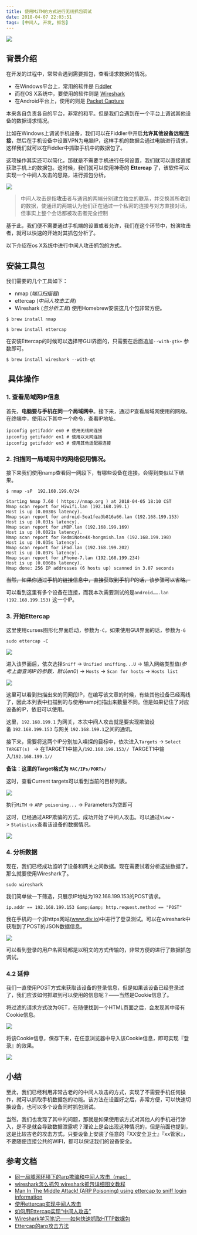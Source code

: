 ```yaml
---
title: 使用MiTM的方式进行无线抓包调试
date: 2018-04-07 22:03:51
tags: [中间人, 开发, 抓包]
---
```


[![](https://cdn.zhshy.me/img/20180405173639.png)](https://cdn.zhshy.me/img/20180405173639.png)

## 背景介绍

在开发的过程中，常常会遇到需要抓包，查看请求数据的情况。

*   在Windows平台上，常用的软件是 [<u>Fiddler</u>](https://www.telerik.com/fiddler)
*   而在OS X系统中，要使用的软件则是 [<u>Wireshark</u>](https://www.wireshark.org/)
*   在Android平台上，使用的则是 [<u>Packet Capture</u>](https://play.google.com/store/apps/details?id=app.greyshirts.sslcapture)

本来各自负责各自的平台，非常的和平。但是我们会遇到在一个平台上调试其他设备的数据请求情况。
<!--more-->

比如在Windows上调试手机设备，我们可以在Fiddler中开启**允许其他设备远程连接**，然后在手机设备中设置VPN为电脑IP，这样手机的数据会通过电脑进行请求，这样我们就可以在Fiddler中抓取手机中的数据包了。

这项操作其实还可以简化，那就是不需要手机进行任何设置，我们就可以直接直接获取手机上的数据包。这时候，我们就可以使用神奇的 **Ettercap** 了，该软件可以实现一个中间人攻击的思路，进行抓包分析。

![](https://cdn.zhshy.me/img/mitmblogeng-1.png)

> 中间人攻击是指**攻击**者与通讯的两端分别建立独立的联系，并交换其所收到的数据，使通讯的两端认为他们正在通过一个私密的连接与对方直接对话，但事实上整个会话都被攻击者完全控制

基于此，我们便不需要通过手机端的设置或者允许，我们在这个环节中，扮演攻击者，就可以快速的开始对其抓包分析了。

以下介绍在os X系统中进行中间人攻击抓包的方式。

## 安装工具包

我们需要的几个工具如下：

*   nmap (_端口扫描器_)
*   ettercap (_中间人攻击工具_)
*   Wireshark (_包分析工具_)
使用Homebrew安装这几个包非常方便。
```
$ brew install nmap
```
```
$ brew install ettercap
```

在安装Ettercap的时候可以选择带GUI界面的，只需要在后面追加`--with-gtk+` 参数即可。

```
$ brew install wireshark --with-qt
```

##  具体操作

### 1. 查看局域网IP信息

首先，**电脑要与手机在同一个局域网中**。接下来，通过IP查看局域网使用的网段。在终端中，使用以下其中一个命令，查看IP地址。

```
ipconfig getifaddr en0 # 使用无线网连接
ipconfig getifaddr en1 # 使用以太网连接
ipconfig getifaddr en3 # 使用其他适配器连接
```

### 2. 扫描同一局域网中的网络使用情况。

接下来我们使用namp查看同一网段下，有哪些设备在连接。会得到类似以下结果。

```
$ nmap -sP  192.168.199.0/24

Starting Nmap 7.60 ( https://nmap.org ) at 2018-04-05 18:10 CST
Nmap scan report for Hiwifi.lan (192.168.199.1)
Host is up (0.0030s latency).
Nmap scan report for android-5ea1fea3b816a66.lan (192.168.199.153)
Host is up (0.031s latency).
Nmap scan report for zMBP.lan (192.168.199.169)
Host is up (0.0021s latency).
Nmap scan report for RedmiNote4X-hongmish.lan (192.168.199.198)
Host is up (0.035s latency).
Nmap scan report for iPad.lan (192.168.199.202)
Host is up (0.037s latency).
Nmap scan report for iPhone-7.lan (192.168.199.234)
Host is up (0.0068s latency).
Nmap done: 256 IP addresses (6 hosts up) scanned in 3.07 seconds

```
<del>当然，如果你通过手机的链接信息中，直接获取到手机IP的话，该步骤可以省略。</del>

可以看到这里有多个设备在连接，而我本次需要测试的是`android…….lan (192.168.199.153)` 这一个IP。

### 3. 开始Ettercap

这里使用curses图形化界面启动，参数为`-C`，如果使用GUI界面的话，参数为`-G`

```
sudo ettercap -C
```
[![](https://cdn.zhshy.me/img/etttercap-index.png)](https://cdn.zhshy.me/img/etttercap-index.png)

进入该界面后，依次选择`Sniff` -&gt; `Unified sniffing...U` -&gt; 输入网络类型值(_参考上面查询IP的参数，默认en0_) -&gt; `Hosts` -&gt; `Scan for hosts` -&gt; `Hosts list`

[![](https://cdn.zhshy.me/img/ettercap-hosts-list.png)](https://cdn.zhshy.me/img/ettercap-hosts-list.png)

这里可以看到扫描出来的同网段IP，在编写该文章的时候，有些其他设备已经离线了，因此本列表中扫描到的与使用namp扫描出来数量不同。但是如果记住了对应设备的IP，依旧可以使用。

这里，`192.168.199.1` 为网关，本次中间人攻击就是要实现欺骗设备 `192.168.199.153` 与网关 `192.168.199.1`之间的通讯。

接下来，需要将这两个IP分别加入嗅探的目标中，依次进入`Targets` -&gt; `Select TARGET(s) ` -&gt; 在TARGET1中输入/`192.168.199.153//`  TARGET1中输入/`192.168.199.1//`

**备注：这里的Target格式为 `MAC/IPs/PORTs/`**

这时，查看Current targets可以看到当前的目标列表。

[![](https://cdn.zhshy.me/img/ettercap-current-targets.png)](https://cdn.zhshy.me/img/ettercap-current-targets.png)

执行`MiTM` -&gt; `ARP poisoning...` -&gt; Parameters为空即可

这时，已经通过ARP欺骗的方式，成功开始了中间人攻击。可以通过`View` -&gt; `Statistics`查看该设备的数据情况。

[![](https://cdn.zhshy.me/img/ettercap-statistics-view.png)](https://cdn.zhshy.me/img/ettercap-statistics-view.png)

### 4. 分析数据

现在，我们已经成功监听了设备和网关之间数据。现在需要试着分析这些数据了。那么就要使用Wireshark了。

```
sudo wireshark
```

我们简单做一下筛选，只展示IP地址为192.168.199.153的POST请求。
```
ip.addr == 192.168.199.153 &amp;&amp; http.request.method == "POST"
```

我在手机的一个非https网站(www.div.io)中进行了登录测试。可以在wireshark中获取到了POST的JSON数据信息。

[![](https://cdn.zhshy.me/img/wireshark-post-userinfo-data.png)](https://cdn.zhshy.me/img/wireshark-post-userinfo-data.png)

可以看到登录的用户名密码都是以明文的方式传输的，非常方便的进行了数据抓包调试。

### 4.2 延伸

我们一直使用POST方式来获取该设备的登录信息，但是如果该设备已经登录过了，我们应该如何抓取到可以使用的信息呢？——当然是Cookie信息了。

将过滤的请求方式改为GET，在随便找到一个HTML页面之后，会发现其中带有Cookie信息。

[![](https://cdn.zhshy.me/img/wireshark-cookie-info.png)](https://cdn.zhshy.me/img/wireshark-cookie-info.png)

将该Cookie信息，保存下来，在任意浏览器中导入该Cookie信息，即可实现『登录』的效果。

[![](https://cdn.zhshy.me/img/wireshark-cookie-login.png)](https://cdn.zhshy.me/img/wireshark-cookie-login.png)

## 小结

至此，我们已经利用非常古老的的中间人攻击的方式，实现了不需要手机任何操作，就可以抓取手机数据包的功能。该方法在设置好之后，非常方便，可以快速切换设备，也可以多个设备同时抓包测试。

当然，我们也发现了其中的问题，那就是如果使用该方式对其他人的手机进行渗入，是不是就会导致数据泄露呢？理论上是会出现这种情况的，但是前面也提到，这是比较古老的攻击方式，只要设备上安装了任意的『XX安全卫士』『xx管家』，不要随便连接公共的WIFI，都可以保证我们的设备安全。

## 参考文档

*   [同一局域网环境下的arp欺骗和中间人攻击（mac）](https://youyuejiajia.wordpress.com/2016/03/20/%E5%90%8C%E4%B8%80%E5%B1%80%E5%9F%9F%E7%BD%91%E7%8E%AF%E5%A2%83%E4%B8%8B%E7%9A%84arp%E6%AC%BA%E9%AA%97%E5%92%8C%E4%B8%AD%E9%97%B4%E4%BA%BA%E6%94%BB%E5%87%BB%EF%BC%88mac%EF%BC%89/)
*   [wireshark怎么抓包 wireshark抓包详细图文教程](https://jingyan.baidu.com/article/c35dbcb0866b698916fcbc81.html)
*   [Man In The Middle Attack! (ARP Poisoning) using ettercap to sniff login information](https://www.youtube.com/watch?v=0a7o9FKzWOc)
*   [使用ettercap实现中间人攻击](http://blog.51cto.com/isnull/1738199)
*   [如何用Ettercap实现“中间人攻击”](http://www.freebuf.com/sectool/125104.html)
*   [Wireshark学习笔记——如何快速抓取HTTP数据包](https://blog.csdn.net/xukai871105/article/details/31008635)
*   [Ettercap的arp攻击方法](http://blog.51cto.com/wxfplane/1749951)
